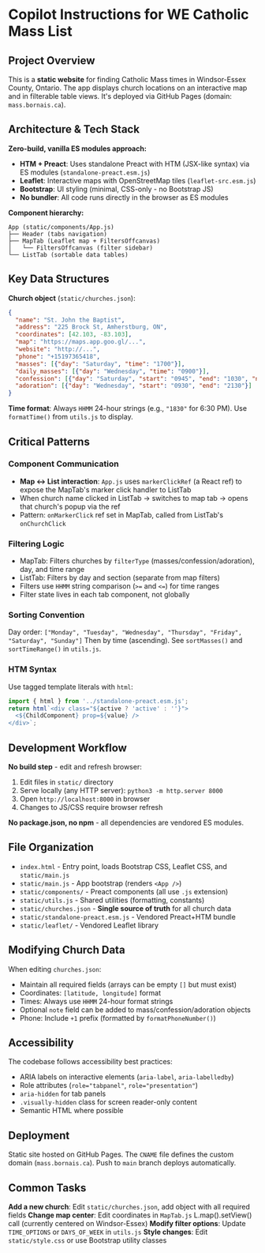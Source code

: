 # Copilot Instructions for WE Catholic Mass List

## Project Overview

This is a **static website** for finding Catholic Mass times in Windsor-Essex County, Ontario. The app displays church locations on an interactive map and in filterable table views. It's deployed via GitHub Pages (domain: `mass.bornais.ca`).

## Architecture & Tech Stack

**Zero-build, vanilla ES modules approach:**
- **HTM + Preact**: Uses standalone Preact with HTM (JSX-like syntax) via ES modules (`standalone-preact.esm.js`)
- **Leaflet**: Interactive maps with OpenStreetMap tiles (`leaflet-src.esm.js`)
- **Bootstrap**: UI styling (minimal, CSS-only - no Bootstrap JS)
- **No bundler**: All code runs directly in the browser as ES modules

**Component hierarchy:**
```
App (static/components/App.js)
├── Header (tabs navigation)
├── MapTab (Leaflet map + FiltersOffcanvas)
│   └── FiltersOffcanvas (filter sidebar)
└── ListTab (sortable data tables)
```

## Key Data Structures

**Church object** (`static/churches.json`):
```json
{
  "name": "St. John the Baptist",
  "address": "225 Brock St, Amherstburg, ON",
  "coordinates": [42.103, -83.103],
  "map": "https://maps.app.goo.gl/...",
  "website": "http://...",
  "phone": "+15197365418",
  "masses": [{"day": "Saturday", "time": "1700"}],
  "daily_masses": [{"day": "Wednesday", "time": "0900"}],
  "confession": [{"day": "Saturday", "start": "0945", "end": "1030", "note": "..."}],
  "adoration": [{"day": "Wednesday", "start": "0930", "end": "2130"}]
}
```

**Time format**: Always `HHMM` 24-hour strings (e.g., `"1830"` for 6:30 PM). Use `formatTime()` from `utils.js` to display.

## Critical Patterns

### Component Communication
- **Map ↔ List interaction**: `App.js` uses `markerClickRef` (a React ref) to expose the MapTab's marker click handler to ListTab
- When church name clicked in ListTab → switches to map tab → opens that church's popup via the ref
- Pattern: `onMarkerClick` ref set in MapTab, called from ListTab's `onChurchClick`

### Filtering Logic
- MapTab: Filters churches by `filterType` (masses/confession/adoration), day, and time range
- ListTab: Filters by day and section (separate from map filters)
- Filters use `HHMM` string comparison (`>=` and `<=`) for time ranges
- Filter state lives in each tab component, not globally

### Sorting Convention
Day order: `["Monday", "Tuesday", "Wednesday", "Thursday", "Friday", "Saturday", "Sunday"]`
Then by time (ascending). See `sortMasses()` and `sortTimeRange()` in `utils.js`.

### HTM Syntax
Use tagged template literals with `html`:
```javascript
import { html } from '../standalone-preact.esm.js';
return html`<div class="${active ? 'active' : ''}">
  <${ChildComponent} prop=${value} />
</div>`;
```

## Development Workflow

**No build step** - edit and refresh browser:
1. Edit files in `static/` directory
2. Serve locally (any HTTP server): `python3 -m http.server 8000`
3. Open `http://localhost:8000` in browser
4. Changes to JS/CSS require browser refresh

**No package.json, no npm** - all dependencies are vendored ES modules.

## File Organization

- `index.html` - Entry point, loads Bootstrap CSS, Leaflet CSS, and `static/main.js`
- `static/main.js` - App bootstrap (renders `<App />`)
- `static/components/` - Preact components (all use `.js` extension)
- `static/utils.js` - Shared utilities (formatting, constants)
- `static/churches.json` - **Single source of truth** for all church data
- `static/standalone-preact.esm.js` - Vendored Preact+HTM bundle
- `static/leaflet/` - Vendored Leaflet library

## Modifying Church Data

When editing `churches.json`:
- Maintain all required fields (arrays can be empty `[]` but must exist)
- Coordinates: `[latitude, longitude]` format
- Times: Always use `HHMM` 24-hour format strings
- Optional `note` field can be added to mass/confession/adoration objects
- Phone: Include `+1` prefix (formatted by `formatPhoneNumber()`)

## Accessibility

The codebase follows accessibility best practices:
- ARIA labels on interactive elements (`aria-label`, `aria-labelledby`)
- Role attributes (`role="tabpanel"`, `role="presentation"`)
- `aria-hidden` for tab panels
- `.visually-hidden` class for screen reader-only content
- Semantic HTML where possible

## Deployment

Static site hosted on GitHub Pages. The `CNAME` file defines the custom domain (`mass.bornais.ca`). Push to `main` branch deploys automatically.

## Common Tasks

**Add a new church**: Edit `static/churches.json`, add object with all required fields
**Change map center**: Edit coordinates in `MapTab.js` L.map().setView() call (currently centered on Windsor-Essex)
**Modify filter options**: Update `TIME_OPTIONS` or `DAYS_OF_WEEK` in `utils.js`
**Style changes**: Edit `static/style.css` or use Bootstrap utility classes

